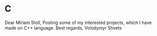 # C

Dear Miriam Stoll,
Posting some of my interested projects, which I have made on C++ language.
Best regards,
Volodymyr Shvets

